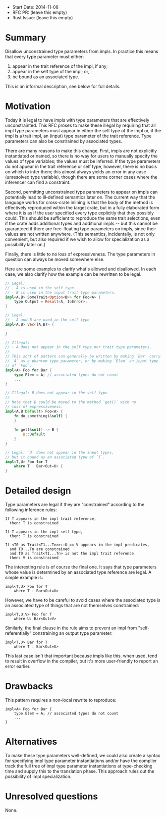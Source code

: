 - Start Date: 2014-11-06
- RFC PR: (leave this empty)
- Rust Issue: (leave this empty)

# Summary

Disallow unconstrained type parameters from impls. In practice this
means that every type parameter must either:

1. appear in the trait reference of the impl, if any;
2. appear in the self type of the impl; or,
3. be bound as an associated type.

This is an informal description, see below for full details.

# Motivation

Today it is legal to have impls with type parameters that are
effectively unconstrainted. This RFC proses to make these illegal by
requiring that all impl type parameters must appear in either the self
type of the impl or, if the impl is a trait impl, an (input) type
parameter of the trait reference. Type parameters can also be constrained
by associated types.

There are many reasons to make this change. First, impls are not
explicitly instantiated or named, so there is no way for users to
manually specify the values of type variables; the values must be
inferred. If the type parameters do not appear in the trait reference
or self type, however, there is no basis on which to infer them; this
almost always yields an error in any case (unresolved type variable),
though there are some corner cases where the inferencer can find a
constraint.

Second, permitting unconstrained type parameters to appear on impls
can potentially lead to ill-defined semantics later on. The current
way that the language works for cross-crate inlining is that the body
of the method is effectively reproduced within the target crate, but
in a fully elaborated form where it is as if the user specified every
type explicitly that they possibly could. This should be sufficient to
reproduce the same trait selections, even if the crate adds additional
types and additional impls -- but this cannot be guaranteed if there
are free-floating type parameters on impls, since their values are not
written anywhere. (This semantics, incidentally, is not only
convenient, but also required if we wish to allow for specialization
as a possibility later on.)

Finally, there is little to no loss of expressiveness. The type
parameters in question can always be moved somewhere else.

Here are some examples to clarify what's allowed and disallowed. In
each case, we also clarify how the example can be rewritten to be
legal.

```rust
// Legal:
// - A is used in the self type.
// - B is used in the input trait type parameters.
impl<A,B> SomeTrait<Option<B>> for Foo<A> {
    type Output = Result<A, IoError>;
}

// Legal:
// - A and B are used in the self type
impl<A,B> Vec<(A,B)> {
    ...
}

// Illegal:
// - A does not appear in the self type nor trait type parameters.
//
// This sort of pattern can generally be written by making `Bar` carry
// `A` as a phantom type parameter, or by making `Elem` an input type
// of `Foo`.
impl<A> Foo for Bar {
    type Elem = A; // associated types do not count
    ...
}

// Illegal: B does not appear in the self type.
//
// Note that B could be moved to the method `get()` with no
// loss of expressiveness.
impl<A,B:Default> Foo<A> {
    fn do_something(&self) {
    }
    
    fn get(&self) -> B {
        B::Default
    }
}

// Legal: `U` does not appear in the input types,
// but it bound as an associated type of `T`.
impl<T,U> Foo for T
    where T : Bar<Out=U> {
}
```

# Detailed design

Type parameters are legal if they are "constrained" according to the
following inference rules:

```
If T appears in the impl trait reference,
  then: T is constrained

If T appears in the impl self type,
  then: T is constrained

If <T0 as Trait<T1...Tn>>::U == V appears in the impl predicates,
  and T0...Tn are constrained
  and T0 as Trait<T1...Tn> is not the impl trait reference
  then: V is constrained
```

The interesting rule is of course the final one. It says that type
parameters whose value is determined by an associated type reference
are legal. A simple example is:

```
impl<T,U> Foo for T
    where T : Bar<Out=U>
```

However, we have to be careful to avoid cases where the associated
type is an associated type of things that are not themselves
constrained:

```
impl<T,U,V> Foo for T
    where U: Bar<Out=V>
```

Similarly, the final clause in the rule aims to prevent an impl from
"self-referentially" constraining an output type parameter:

```
impl<T,U> Bar for T
    where T : Bar<Out=U>
```

This last case isn't that important because impls like this, when
used, tend to result in overflow in the compiler, but it's more
user-friendly to report an error earlier.

# Drawbacks

This pattern requires a non-local rewrite to reproduce:

```
impl<A> Foo for Bar {
    type Elem = A; // associated types do not count
    ...
}
```

# Alternatives

To make these type parameters well-defined, we could also create a
syntax for specifying impl type parameter instantiations and/or have
the compiler track the full tree of impl type parameter instantiations
at type-checking time and supply this to the translation phase. This
approach rules out the possibility of impl specialization.

# Unresolved questions

None.
